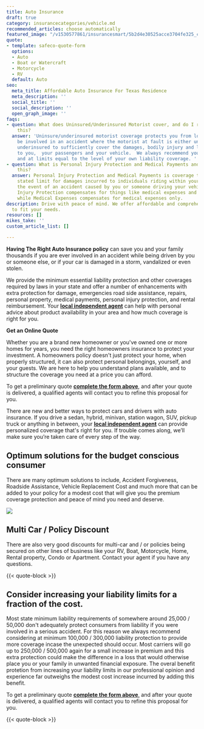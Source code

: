 ```yaml
---
title: Auto Insurance
draft: true
category: insurancecategories/vehicle.md
recommended_articles: choose automatically
featured_image: "/v1530577861/insurancesmart/5b2d4e30525acce3704fe325_cam-bowers-124438-unsplash%20%281%29.jpg"
quote:
- template: safeco-quote-form
  options:
  - Auto
  - Boat or Watercraft
  - Motorcycle
  - RV
  default: Auto
seo:
  meta_title: Affordable Auto Insurance For Texas Residence
  meta_description: ''
  social_title: ''
  social_description: ''
  open_graph_image: ''
faqs:
- question: What does Uninsured/Underinsured Motorist cover, and do I really need
    this?
  answer: 'Uninsure/underinsured motorist coverage protects you from loss should you
    be involved in an accident where the motorist at fault is either uninsured or
    underinsured to sufficiently cover the damages, bodily injury and loss incurred
    to you,  your passengers and your vehicle.  We always recommend you purchase this
    and at limits equal to the level of your own liability coverage. '
- question: What is Personal Injury Protection and Medical Payments and do I need
    this?
  answer: Personal Injury Protection and Medical Payments is coverage that pays a
    stated limit for damages incurred to individuals riding within your vehicle in
    the event of an accident caused by you or someone driving your vehicle.  Personal
    Injury Protection compensates for things like medical expenses and lost wages
    while Medical Expenses compensates for medical expenses only.
description: Drive with peace of mind. We offer affordable and comprehensive plans
  to fit your needs.
resources: []
mikes_take: ''
custom_article_list: []

---
```

**Having The Right Auto Insurance policy** can save you and your family thousands if you are ever involved in an accident while being driven by you or someone else, or if your car is damaged in a storm, vandalized or even stolen.

We provide the minimum essential liability protection and other coverages required by laws in your state and offer a number of enhancements with extra protection for damage, emergencies road side assistance, repairs, personal property, medical payments, personal injury protection, and rental reimbursement. Your [**local independent agent**](https://insurance-agent.safeco.com/find-an-insurance-agency/app) can help with personal advice about product availability in your area and how much coverage is right for you.

**Get an Online Quote**

Whether you are a brand new homeowner or you've owned one or more homes for years, you need the right homeowners insurance to protect your investment.  A homeowners policy doesn't just protect your home, when properly structured, it can also protect personal belongings, yourself, and your guests.  We are here to help you understand plans available, and to structure the coverage you need at a price you can afford.

To get a preliminary quote [**complete the form above**,](#quote)  and after your quote is delivered, a qualified agents will contact you to refine this proposal for you.

There are new and better ways to protect cars and drivers with auto insurance. If you drive a sedan, hybrid, minivan, station wagon, SUV, pickup truck or anything in between, your [**local independent agent**](/contact) can provide personalized coverage that's right for you. If trouble comes along, we’ll make sure you’re taken care of every step of the way.

## Optimum solutions for the budget conscious consumer

There are many optimum solutions to include,  Accident Forgiveness, Roadside Assistance, Vehicle Replacement Cost and much more that can be added to your policy for a modest cost that will give you the premium coverage protection and peace of mind you need and deserve.  

![](https://res.cloudinary.com/modii/v1530419488/insurancesmart/jon-flobrant-230583-unsplash-1.jpg)

## Multi Car / Policy Discount

There are also very good discounts for multi-car and / or policies being secured on other lines of business like your RV, Boat, Motorcycle, Home, Rental property, Condo or Apartment.  Contact your agent if you have any questions.

{{< quote-block >}}

## Consider increasing your liability limits for a fraction of the cost. 

Most state minimum liability requirements of somewhere around 25,000 / 50,000 don't adequately protect consumers from liability if you were involved in a serious accident.  For this reason we always recommend considering at minimum 100,000 / 300,000 liability protection to provide more coverage incase the unexpected should occur.  Most carriers will go up to 250,000 / 500,000 again for a small increase in premium and this extra protection could make the difference in a loss that would otherwise place you or your family in unwanted financial exposure.  The overal benefit protetion from increasing your liability limits in our professional opinion and experience far outweighs the modest cost increase incurred by adding this benefit. 

To get a preliminary quote [**complete the form above**,](https://bknplar1v3nalq.preview.forestry.io/products/vehicle/auto/#quote) and after your quote is delivered, a qualified agents will contact you to refine this proposal for you.  

{{< quote-block >}}